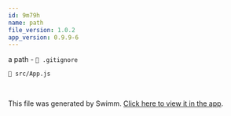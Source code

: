```yaml
---
id: 9m79h
name: path
file_version: 1.0.2
app_version: 0.9.9-6
---
```


a path - `📄 .gitignore`





`📄 src/App.js`

<br/>

This file was generated by Swimm. [Click here to view it in the app](http://localhost:5000/repos/Z2l0aHViJTNBJTNBcmVhY3Qtc2ltcGxlJTNBJTNBbWFvelN3aW1t/docs/9m79h).